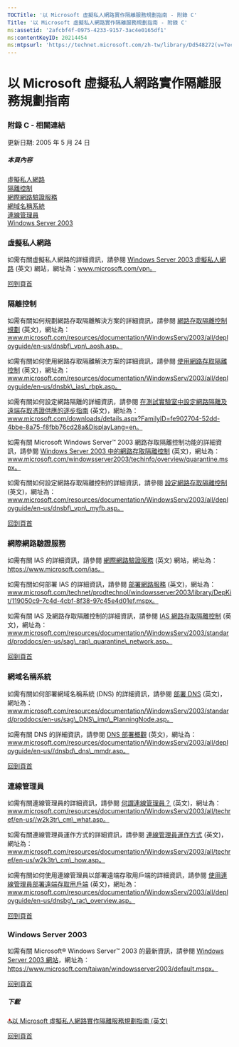 ```yaml
---
TOCTitle: '以 Microsoft 虛擬私人網路實作隔離服務規劃指南 - 附錄 C'
Title: '以 Microsoft 虛擬私人網路實作隔離服務規劃指南 - 附錄 C'
ms:assetid: '2afcbf4f-0975-4233-9157-3ac4e0165df1'
ms:contentKeyID: 20214454
ms:mtpsurl: 'https://technet.microsoft.com/zh-tw/library/Dd548272(v=TechNet.10)'
---
```


以 Microsoft 虛擬私人網路實作隔離服務規劃指南
=============================================

### 附錄 C - 相關連結

更新日期: 2005 年 5 月 24 日

##### 本頁內容

[](#efaa)[虛擬私人網路](#efaa)  
[](#eeaa)[隔離控制](#eeaa)  
[](#edaa)[網際網路驗證服務](#edaa)  
[](#ecaa)[網域名稱系統](#ecaa)  
[](#ebaa)[連線管理員](#ebaa)  
[](#eaaa)[Windows Server 2003](#eaaa)

### 虛擬私人網路

如需有關虛擬私人網路的詳細資訊，請參閱 [Windows Server 2003 虛擬私人網路](https://www.microsoft.com/windowsserver2003/technologies/networking/vpn/default.mspx) (英文) 網站，網址為：www.microsoft.com/vpn。

[](#mainsection)[回到頁首](#mainsection)

### 隔離控制

如需有關如何規劃網路存取隔離解決方案的詳細資訊，請參閱 [網路存取隔離控制規劃](https://www.microsoft.com/resources/documentation/windowsserv/2003/all/deployguide/en-us/dnsbf_vpn_aosh.asp) (英文)，網址為：www.microsoft.com/resources/documentation/WindowsServ/2003/all/deployguide/en-us/dnsbf\_vpn\_aosh.asp。

如需有關如何使用網路存取隔離解決方案的詳細資訊，請參閱 [使用網路存取隔離控制](https://www.microsoft.com/resources/documentation/windowsserv/2003/all/deployguide/en-us/dnsbk_ias_rbpk.asp) (英文)，網址為：www.microsoft.com/resources/documentation/WindowsServ/2003/all/deployguide/en-us/dnsbk\_ias\_rbpk.asp。

如需有關如何設定網路隔離的詳細資訊，請參閱 [在測試實驗室中設定網路隔離及遠端存取憑證供應的逐步指南](https://www.microsoft.com/download/details.aspx?familyid=fe902704-52dd-4bbe-8a75-f8fbb76cd28a&displaylang=en) (英文)，網址為：www.microsoft.com/downloads/details.aspx?FamilyID=fe902704-52dd-4bbe-8a75-f8fbb76cd28a&DisplayLang=en。

如需有關 Microsoft Windows Server™ 2003 網路存取隔離控制功能的詳細資訊，請參閱 [Windows Server 2003 中的網路存取隔離控制](https://www.microsoft.com/windowsserver2003/techinfo/overview/quarantine.mspx) (英文)，網址為：www.microsoft.com/windowsserver2003/techinfo/overview/quarantine.mspx。

如需有關如何設定網路存取隔離控制的詳細資訊，請參閱 [設定網路存取隔離控制](https://www.microsoft.com/resources/documentation/windowsserv/2003/all/deployguide/en-us/dnsbf_vpn_myfb.asp) (英文)，網址為：www.microsoft.com/resources/documentation/WindowsServ/2003/all/deployguide/en-us/dnsbf\_vpn\_myfb.asp。

[](#mainsection)[回到頁首](#mainsection)

### 網際網路驗證服務

如需有關 IAS 的詳細資訊，請參閱 [網際網路驗證服務](https://www.microsoft.com/windowsserver2003/technologies/ias/default.mspx) (英文) 網站，網址為：https://www.microsoft.com/ias。

如需有關如何部署 IAS 的詳細資訊，請參閱 [部署網路服務](https://www.microsoft.com/technet/prodtechnol/windowsserver2003/library/depkit/119050c9-7c4d-4cbf-8f38-97c45e4d01ef.mspx) (英文)，網址為：www.microsoft.com/technet/prodtechnol/windowsserver2003/library/DepKit/119050c9-7c4d-4cbf-8f38-97c45e4d01ef.mspx。

如需有關 IAS 及網路存取隔離控制的詳細資訊，請參閱 [IAS 網路存取隔離控制](https://www.microsoft.com/resources/documentation/windowsserv/2003/standard/proddocs/en-us/sag_rap_quarantine_network.asp) (英文)，網址為：www.microsoft.com/resources/documentation/WindowsServ/2003/standard/proddocs/en-us/sag\_rap\_quarantine\_network.asp。

[](#mainsection)[回到頁首](#mainsection)

### 網域名稱系統

如需有關如何部署網域名稱系統 (DNS) 的詳細資訊，請參閱 [部署 DNS](https://www.microsoft.com/resources/documentation/windowsserv/2003/standard/proddocs/en-us/sag_dns_imp_planningnode.asp) (英文)，網址為：www.microsoft.com/resources/documentation/WindowsServ/2003/standard/proddocs/en-us/sag\_DNS\_imp\_PlanningNode.asp。

如需有關 DNS 的詳細資訊，請參閱 [DNS 部署概觀](https://www.microsoft.com/resources/documentation/windowsserv/2003/all/deployguide/en-us/dnsbd_dns_mmdr.asp) (英文)，網址為：www.microsoft.com/resources/documentation/WindowsServ/2003/all/deployguide/en-us//dnsbd\_dns\_mmdr.asp。

[](#mainsection)[回到頁首](#mainsection)

### 連線管理員

如需有關連線管理員的詳細資訊，請參閱 [何謂連線管理員？](https://www.microsoft.com/resources/documentation/windowsserv/2003/all/techref/en-us/w2k3tr_cm_what.asp) (英文)，網址為：www.microsoft.com/resources/documentation/WindowsServ/2003/all/techref/en-us//w2k3tr\_cm\_what.asp。

如需有關連線管理員運作方式的詳細資訊，請參閱 [連線管理員運作方式](https://www.microsoft.com/resources/documentation/windowsserv/2003/all/techref/en-us/w2k3tr_cm_how.asp) (英文)，網址為：www.microsoft.com/resources/documentation/WindowsServ/2003/all/techref/en-us/w2k3tr\_cm\_how.asp。

如需有關如何使用連線管理員以部署遠端存取用戶端的詳細資訊，請參閱 [使用連線管理員部署遠端存取用戶端](https://www.microsoft.com/resources/documentation/windowsserv/2003/all/deployguide/en-us/dnsbg_rac_overview.asp) (英文)，網址為：www.microsoft.com/resources/documentation/WindowsServ/2003/all/deployguide/en-us/dnsbg\_rac\_overview.asp。

[](#mainsection)[回到頁首](#mainsection)

### Windows Server 2003

如需有關 Microsoft® Windows Server™ 2003 的最新資訊，請參閱 [Windows Server 2003 網站](https://www.microsoft.com/taiwan/windowsserver2003/default.mspx)，網址為：https://www.microsoft.com/taiwan/windowsserver2003/default.mspx。

[](#mainsection)[回到頁首](#mainsection)

##### 下載

[![](images/Dd548272.icon_exe(zh-tw,TechNet.10).gif)](https://go.microsoft.com/fwlink/?linkid=41308)[以 Microsoft 虛擬私人網路實作隔離服務規劃指南 (英文)](https://go.microsoft.com/fwlink/?linkid=41308)

[](#mainsection)[回到頁首](#mainsection)
